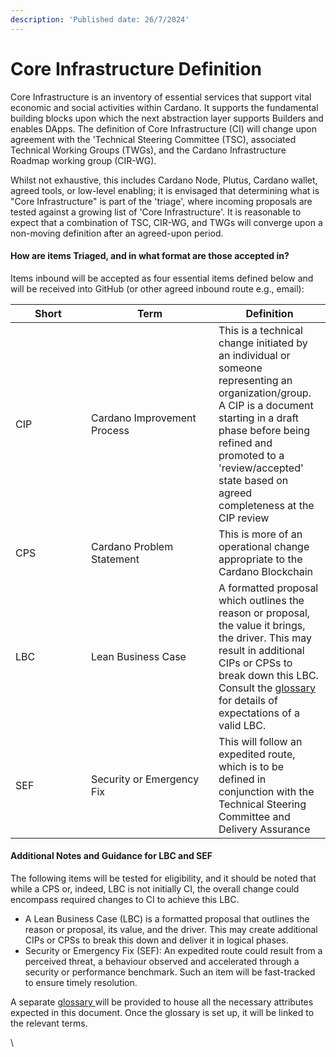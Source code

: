 ```yaml
---
description: 'Published date: 26/7/2024'
---
```


# Core Infrastructure Definition

Core Infrastructure is an inventory of essential services that support vital economic and social activities within Cardano. It supports the fundamental building blocks upon which the next abstraction layer supports Builders and enables DApps. The definition of Core Infrastructure (CI) will change upon agreement with the 'Technical Steering Committee (TSC), associated Technical Working Groups (TWGs), and the Cardano Infrastructure Roadmap working group (CIR-WG).

Whilst not exhaustive, this includes Cardano Node, Plutus, Cardano wallet, agreed tools, or low-level enabling; it is envisaged that determining what is "Core Infrastructure" is part of the 'triage', where incoming proposals are tested against a growing list of 'Core Infrastructure'. It is reasonable to expect that a combination of TSC, CIR-WG, and TWGs will converge upon a non-moving definition after an agreed-upon period.

#### How are items Triaged, and in what format are those accepted in?

Items inbound will be accepted as four essential items defined below and will be received into GitHub (or other agreed inbound route e.g., email):

<table><thead><tr><th width="105">Short</th><th width="188">Term</th><th>Definition</th></tr></thead><tbody><tr><td>CIP</td><td>Cardano Improvement Process</td><td>This is a technical change initiated by an individual or someone representing an organization/group. A CIP is a document starting in a draft phase before being refined and promoted to a 'review/accepted' state based on agreed completeness at the CIP review</td></tr><tr><td>CPS</td><td>Cardano Problem Statement</td><td>This is more of an operational change appropriate to the Cardano Blockchain</td></tr><tr><td>LBC</td><td>Lean Business Case</td><td>A formatted proposal which outlines the reason or proposal, the value it brings, the driver. This may result in additional CIPs or CPSs to break down this LBC. Consult the <a href="https://github.com/IntersectMBO/glossary-intersect-all">glossary</a> for details of expectations of a valid LBC.</td></tr><tr><td>SEF</td><td>Security or Emergency Fix</td><td>This will follow an expedited route, which is to be defined in conjunction with the Technical Steering Committee and Delivery Assurance</td></tr></tbody></table>

#### Additional Notes and Guidance for LBC and SEF

The following items will be tested for eligibility, and it should be noted that while a CPS or, indeed, LBC is not initially CI, the overall change could encompass required changes to CI to achieve this LBC.

* A Lean Business Case (LBC) is a formatted proposal that outlines the reason or proposal, its value, and the driver. This may create additional CIPs or CPSs to break this down and deliver it in logical phases.
* Security or Emergency Fix (SEF): An expedited route could result from a perceived threat, a behaviour observed and accelerated through a security or performance benchmark. Such an item will be fast-tracked to ensure timely resolution.

A separate [glossary ](https://github.com/IntersectMBO/glossary-intersect-all)will be provided to house all the necessary attributes expected in this document. Once the glossary is set up, it will be linked to the relevant terms.

\
